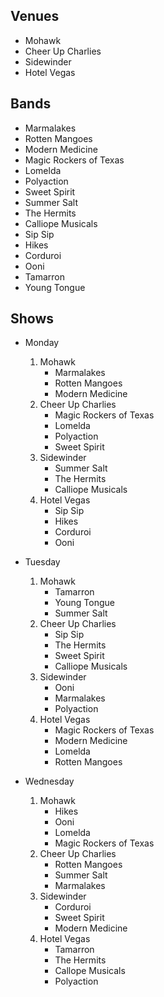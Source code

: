 ## Venues

- Mohawk
- Cheer Up Charlies
- Sidewinder
- Hotel Vegas


## Bands

- Marmalakes
- Rotten Mangoes
- Modern Medicine
- Magic Rockers of Texas
- Lomelda
- Polyaction
- Sweet Spirit
- Summer Salt
- The Hermits
- Calliope Musicals
- Sip Sip
- Hikes
- Corduroi
- Ooni
- Tamarron
- Young Tongue

## Shows

- Monday
    1. Mohawk
        - Marmalakes
        - Rotten Mangoes
        - Modern Medicine
    2. Cheer Up Charlies
        - Magic Rockers of Texas
        - Lomelda
        - Polyaction
        - Sweet Spirit
    3. Sidewinder
        - Summer Salt
        - The Hermits
        - Calliope Musicals
    4. Hotel Vegas
        - Sip Sip
        - Hikes
        - Corduroi
        - Ooni

- Tuesday
    1. Mohawk
        - Tamarron
        - Young Tongue
        - Summer Salt
    2. Cheer Up Charlies
        - Sip Sip
        - The Hermits
        - Sweet Spirit
        - Calliope Musicals
    3. Sidewinder
        - Ooni
        - Marmalakes
        - Polyaction
    4. Hotel Vegas
        - Magic Rockers of Texas
        - Modern Medicine
        - Lomelda
        - Rotten Mangoes

- Wednesday
    1. Mohawk
        - Hikes
        - Ooni
        - Lomelda
        - Magic Rockers of Texas
    2. Cheer Up Charlies
        - Rotten Mangoes
        - Summer Salt
        - Marmalakes
    3. Sidewinder
        - Corduroi
        - Sweet Spirit
        - Modern Medicine
    4. Hotel Vegas
        - Tamarron
        - The Hermits
        - Callope Musicals
        - Polyaction
